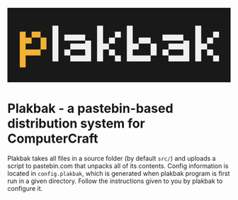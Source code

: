 ![img](logo.png)

# Plakbak - a pastebin-based distribution system for ComputerCraft

Plakbak takes all files in a source folder (by default `src/`) and uploads a script to pastebin.com that unpacks all of its contents.
Config information is located in `config.plakbak`, which is generated when plakbak program is first run in a given directory.
Follow the instructions given to you by plakbak to configure it.